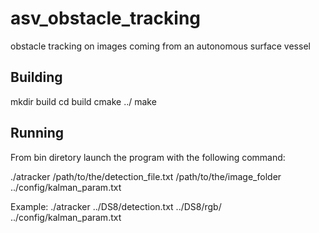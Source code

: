 # asv_obstacle_tracking
obstacle tracking on images coming from an autonomous surface vessel

## Building
mkdir build
cd build
cmake ../
make

## Running
From bin diretory launch the program with the following command:

./atracker /path/to/the/detection_file.txt /path/to/the/image_folder ../config/kalman_param.txt

Example:
./atracker ../DS8/detection.txt ../DS8/rgb/ ../config/kalman_param.txt 


